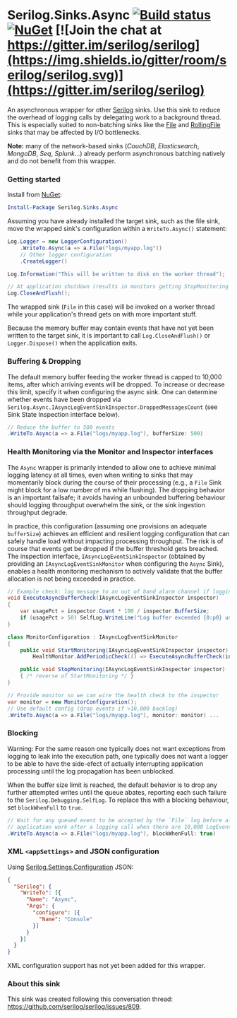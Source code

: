 # Serilog.Sinks.Async [![Build status](https://ci.appveyor.com/api/projects/status/gvk0wl7aows14spn?svg=true)](https://ci.appveyor.com/project/serilog/serilog-sinks-async) [![NuGet](https://img.shields.io/nuget/v/Serilog.Sinks.Async.svg)](https://www.nuget.org/packages/Serilog.Sinks.Async) [![Join the chat at https://gitter.im/serilog/serilog](https://img.shields.io/gitter/room/serilog/serilog.svg)](https://gitter.im/serilog/serilog)

An asynchronous wrapper for other [Serilog](https://serilog.net) sinks. Use this sink to reduce the overhead of logging calls by delegating work to a background thread. This is especially suited to non-batching sinks like the [File](https://github.com/serilog/serilog-sinks-file) and [RollingFile](https://github.com/serilog/serilog-sinks-rollingfile) sinks that may be affected by I/O bottlenecks.

**Note:** many of the network-based sinks (_CouchDB_, _Elasticsearch_, _MongoDB_, _Seq_, _Splunk_...) already perform asynchronous batching natively and do not benefit from this wrapper.

### Getting started

Install from [NuGet](https://nuget.org/packages/serilog.sinks.async):

```powershell
Install-Package Serilog.Sinks.Async
```

Assuming you have already installed the target sink, such as the file sink, move the wrapped sink's configuration within a `WriteTo.Async()` statement:

```csharp
Log.Logger = new LoggerConfiguration()
    .WriteTo.Async(a => a.File("logs/myapp.log"))
    // Other logger configuration
    .CreateLogger()

Log.Information("This will be written to disk on the worker thread");

// At application shutdown (results in monitors getting StopMonitoring calls)
Log.CloseAndFlush();
```

The wrapped sink (`File` in this case) will be invoked on a worker thread while your application's thread gets on with more important stuff.

Because the memory buffer may contain events that have not yet been written to the target sink, it is important to call `Log.CloseAndFlush()` or `Logger.Dispose()` when the application exits.

### Buffering & Dropping

The default memory buffer feeding the worker thread is capped to 10,000 items, after which arriving events will be dropped. To increase or decrease this limit, specify it when configuring the async sink. One can determine whether events have been dropped via `Serilog.Async.IAsyncLogEventSinkInspector.DroppedMessagesCount` (see Sink State Inspection interface below).

```csharp
// Reduce the buffer to 500 events
.WriteTo.Async(a => a.File("logs/myapp.log"), bufferSize: 500)
```

### Health Monitoring via the Monitor and Inspector interfaces

The `Async` wrapper is primarily intended to allow one to achieve minimal logging latency at all times, even when writing to sinks that may momentarily block during the course of their processing (e.g., a `File` Sink might block for a low number of ms while flushing). The dropping behavior is an important failsafe; it avoids having an unbounded buffering behaviour should logging throughput overwhelm the sink, or the sink ingestion throughput degrade.

In practice, this configuration (assuming one provisions an adequate `bufferSize`) achieves an efficient and resilient logging configuration that can safely handle load without impacting processing throughput. The risk is of course that events get be dropped if the buffer threshold gets breached. The inspection interface, `IAsyncLogEventSinkInspector` (obtained by providing an `IAsyncLogEventSinkMonitor` when configuring the `Async` Sink), enables a health monitoring mechanism to actively validate that the buffer allocation is not being exceeded in practice.

```csharp
// Example check: log message to an out of band alarm channel if logging is showing signs of getting overwhelmed
void ExecuteAsyncBufferCheck(IAsyncLogEventSinkInspector inspector)
{
    var usagePct = inspector.Count * 100 / inspector.BufferSize;
    if (usagePct > 50) SelfLog.WriteLine("Log buffer exceeded {0:p0} usage (limit: {1})", usagePct, inspector.BufferSize);
}

class MonitorConfiguration : IAsyncLogEventSinkMonitor
{
    public void StartMonitoring(IAsyncLogEventSinkInspector inspector) =>
        HealthMonitor.AddPeriodicCheck(() => ExecuteAsyncBufferCheck(inspector));

    public void StopMonitoring(IAsyncLogEventSinkInspector inspector) 
    { /* reverse of StartMonitoring */ }
}

// Provide monitor so we can wire the health check to the inspector
var monitor = new MonitorConfiguration();
// Use default config (drop events if >10,000 backlog)
.WriteTo.Async(a => a.File("logs/myapp.log"), monitor: monitor) ...
```

### Blocking

Warning: For the same reason one typically does not want exceptions from logging to leak into the execution path, one typically does not want a logger to be able to have the side-efect of actually interrupting application processing until the log propagation has been unblocked.

When the buffer size limit is reached, the default behavior is to drop any further attempted writes until the queue abates, reporting each such failure to the `Serilog.Debugging.SelfLog`. To replace this with a blocking behaviour, set `blockWhenFull` to `true`.

```csharp
// Wait for any queued event to be accepted by the `File` log before allowing the calling thread to resume its
// application work after a logging call when there are 10,000 LogEvents awaiting ingestion by the pipeline
.WriteTo.Async(a => a.File("logs/myapp.log"), blockWhenFull: true)
```

### XML `<appSettings>` and JSON configuration

Using [Serilog.Settings.Configuration](https://github.com/serilog/serilog-settings-configuration) JSON:

```json
{
  "Serilog": {
    "WriteTo": [{
      "Name": "Async",
      "Args": {
        "configure": [{
          "Name": "Console"
        }]
      }
    }]
  }
}
```

XML configuration support has not yet been added for this wrapper.

### About this sink

This sink was created following this conversation thread: https://github.com/serilog/serilog/issues/809.

